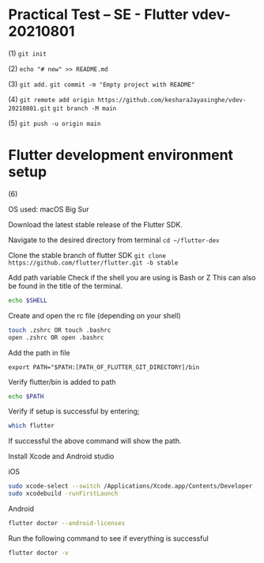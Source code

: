 # Practical Test – SE - Flutter vdev-20210801


(1) `git init`

(2) `echo "# new" >> README.md`

(3) `git add.`
    `git commit -m "Empty project with README"` 

(4) `git remote add origin https://github.com/kesharaJayasinghe/vdev-20210801.git`
    `git branch -M main`

(5) `git push -u origin main` 


# Flutter development environment setup

(6) 

OS used: macOS Big Sur

Download the latest stable release of the Flutter SDK.

Navigate to the desired directory from terminal `cd ~/flutter-dev`

Clone the stable branch of flutter SDK `git clone https://github.com/flutter/flutter.git -b stable` 

Add path variable
Check if the shell you are using is Bash or Z
This can also be found in the title of the terminal.

```sh
echo $SHELL
```

Create and open the rc file (depending on your shell)

```sh
touch .zshrc OR touch .bashrc
open .zshrc OR open .bashrc
```

Add the path in file

`export PATH="$PATH:[PATH_OF_FLUTTER_GIT_DIRECTORY]/bin` 

Verify flutter/bin is added to path

```sh
echo $PATH
```

Verify if setup is successful by entering;

```sh
which flutter
```

If successful the above command will show the path.

Install Xcode and Android studio

iOS
```sh
sudo xcode-select --switch /Applications/Xcode.app/Contents/Developer
sudo xcodebuild -runFirstLaunch
```

Android
```sh
flutter doctor --android-licenses
```
Run the following command to see if everything is successful

```sh
flutter doctor -v
```
